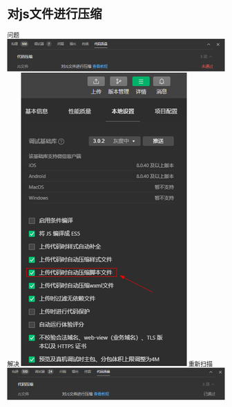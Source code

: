 # 对js文件进行压缩

问题
![](./images/16-对js文件进行压缩-1693994788538.png)
解决
![](./images/16-对js文件进行压缩-1693994865703.png)
重新扫描
![](./images/16-对js文件进行压缩-1693994919587.png)
